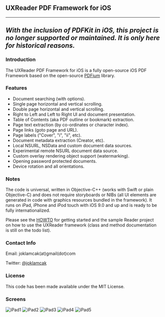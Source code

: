 ## UXReader PDF Framework for iOS

---
*With the inclusion of PDFKit in iOS, this project is no longer supported or maintained. It is only here for historical reasons.*
---

### Introduction

The UXReader PDF Framework for iOS is a fully open-source iOS PDF Framework based
on the open-source [PDFium](https://pdfium.googlesource.com/pdfium/) library.

### Features

* Document searching (with options).
* Single page horizontal and vertical scrolling.
* Double page horizontal and vertical scrolling.
* Right to Left and Left to Right UI and document presentation.
* Table of Contents (aka PDF outline or bookmark) extraction.
* Page text extraction (by co-ordinates or character index).
* Page links (goto page and URL).
* Page labels ("Cover", "i", "ii", etc).
* Document metadata extraction (Creator, etc).
* Local NSURL, NSData and custom document data sources.
* Experimental remote NSURL document data source.
* Custom overlay rendering object support (watermarking).
* Opening password protected documents.
* Device rotation and all orientations.

### Notes

The code is universal, written in Objective-C++ (works with Swift or plain
Objective-C) and does not require storyboards or NIBs (all UI elements are
generated in code with graphics resources bundled in the framework). It runs
on iPad, iPhone and iPod touch with iOS 9.0 and up and is ready to be fully
internationalized.

Please see the [HOWTO](https://github.com/vfr/UXReader-iOS/blob/master/HOWTO.md) for
getting started and the sample Reader project on how to use the UXReader framework
(class and method documentation is still on the todo list).

### Contact Info

Email: joklamcak(at)gmail(dot)com

Twitter: [@joklamcak](https://twitter.com/joklamcak)

### License

This code has been made available under the MIT License.

### Screens

![iPad1](http://i.imgur.com/ucaBYZg.png)
![iPad2](http://i.imgur.com/xCdcvLR.png)
![iPad3](http://i.imgur.com/8FGW03U.png)
![iPad4](http://i.imgur.com/T2D3TlT.png)
![iPad5](http://i.imgur.com/yr6IJM0.png)
